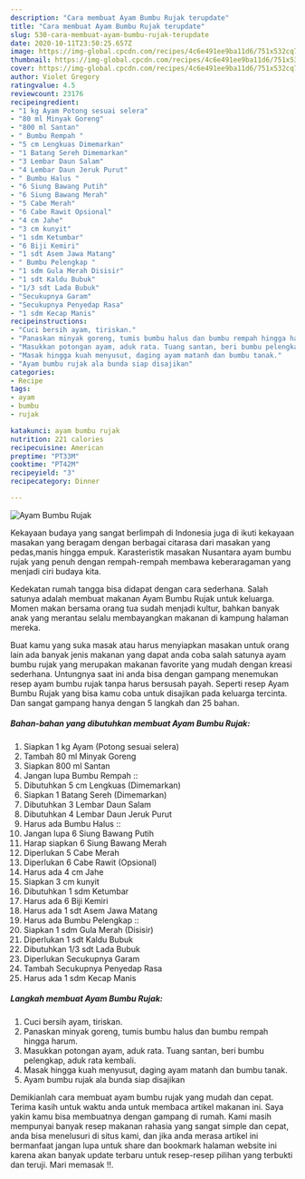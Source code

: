 ```yaml
---
description: "Cara membuat Ayam Bumbu Rujak terupdate"
title: "Cara membuat Ayam Bumbu Rujak terupdate"
slug: 530-cara-membuat-ayam-bumbu-rujak-terupdate
date: 2020-10-11T23:50:25.657Z
image: https://img-global.cpcdn.com/recipes/4c6e491ee9ba11d6/751x532cq70/ayam-bumbu-rujak-foto-resep-utama.jpg
thumbnail: https://img-global.cpcdn.com/recipes/4c6e491ee9ba11d6/751x532cq70/ayam-bumbu-rujak-foto-resep-utama.jpg
cover: https://img-global.cpcdn.com/recipes/4c6e491ee9ba11d6/751x532cq70/ayam-bumbu-rujak-foto-resep-utama.jpg
author: Violet Gregory
ratingvalue: 4.5
reviewcount: 23176
recipeingredient:
- "1 kg Ayam Potong sesuai selera"
- "80 ml Minyak Goreng"
- "800 ml Santan"
- " Bumbu Rempah "
- "5 cm Lengkuas Dimemarkan"
- "1 Batang Sereh Dimemarkan"
- "3 Lembar Daun Salam"
- "4 Lembar Daun Jeruk Purut"
- " Bumbu Halus "
- "6 Siung Bawang Putih"
- "6 Siung Bawang Merah"
- "5 Cabe Merah"
- "6 Cabe Rawit Opsional"
- "4 cm Jahe"
- "3 cm kunyit"
- "1 sdm Ketumbar"
- "6 Biji Kemiri"
- "1 sdt Asem Jawa Matang"
- " Bumbu Pelengkap "
- "1 sdm Gula Merah Disisir"
- "1 sdt Kaldu Bubuk"
- "1/3 sdt Lada Bubuk"
- "Secukupnya Garam"
- "Secukupnya Penyedap Rasa"
- "1 sdm Kecap Manis"
recipeinstructions:
- "Cuci bersih ayam, tiriskan."
- "Panaskan minyak goreng, tumis bumbu halus dan bumbu rempah hingga harum."
- "Masukkan potongan ayam, aduk rata. Tuang santan, beri bumbu pelengkap, aduk rata kembali."
- "Masak hingga kuah menyusut, daging ayam matanh dan bumbu tanak."
- "Ayam bumbu rujak ala bunda siap disajikan"
categories:
- Recipe
tags:
- ayam
- bumbu
- rujak

katakunci: ayam bumbu rujak 
nutrition: 221 calories
recipecuisine: American
preptime: "PT33M"
cooktime: "PT42M"
recipeyield: "3"
recipecategory: Dinner

---
```



![Ayam Bumbu Rujak](https://img-global.cpcdn.com/recipes/4c6e491ee9ba11d6/751x532cq70/ayam-bumbu-rujak-foto-resep-utama.jpg)

Kekayaan budaya yang sangat berlimpah di Indonesia juga di ikuti kekayaan masakan yang beragam dengan berbagai citarasa dari masakan yang pedas,manis hingga empuk. Karasteristik masakan Nusantara ayam bumbu rujak yang penuh dengan rempah-rempah membawa keberaragaman yang menjadi ciri budaya kita.




Kedekatan rumah tangga bisa didapat dengan cara sederhana. Salah satunya adalah membuat makanan Ayam Bumbu Rujak untuk keluarga. Momen makan bersama orang tua sudah menjadi kultur, bahkan banyak anak yang merantau selalu membayangkan makanan di kampung halaman mereka.

Buat kamu yang suka masak atau harus menyiapkan masakan untuk orang lain ada banyak jenis makanan yang dapat anda coba salah satunya ayam bumbu rujak yang merupakan makanan favorite yang mudah dengan kreasi sederhana. Untungnya saat ini anda bisa dengan gampang menemukan resep ayam bumbu rujak tanpa harus bersusah payah.
Seperti resep Ayam Bumbu Rujak yang bisa kamu coba untuk disajikan pada keluarga tercinta. Dan sangat gampang hanya dengan 5 langkah dan 25 bahan.


<!--inarticleads1-->

##### Bahan-bahan yang dibutuhkan membuat Ayam Bumbu Rujak:

1. Siapkan 1 kg Ayam (Potong sesuai selera)
1. Tambah 80 ml Minyak Goreng
1. Siapkan 800 ml Santan
1. Jangan lupa  Bumbu Rempah ::
1. Dibutuhkan 5 cm Lengkuas (Dimemarkan)
1. Siapkan 1 Batang Sereh (Dimemarkan)
1. Dibutuhkan 3 Lembar Daun Salam
1. Dibutuhkan 4 Lembar Daun Jeruk Purut
1. Harus ada  Bumbu Halus ::
1. Jangan lupa 6 Siung Bawang Putih
1. Harap siapkan 6 Siung Bawang Merah
1. Diperlukan 5 Cabe Merah
1. Diperlukan 6 Cabe Rawit (Opsional)
1. Harus ada 4 cm Jahe
1. Siapkan 3 cm kunyit
1. Dibutuhkan 1 sdm Ketumbar
1. Harus ada 6 Biji Kemiri
1. Harus ada 1 sdt Asem Jawa Matang
1. Harus ada  Bumbu Pelengkap ::
1. Siapkan 1 sdm Gula Merah (Disisir)
1. Diperlukan 1 sdt Kaldu Bubuk
1. Dibutuhkan 1/3 sdt Lada Bubuk
1. Diperlukan Secukupnya Garam
1. Tambah Secukupnya Penyedap Rasa
1. Harus ada 1 sdm Kecap Manis




<!--inarticleads2-->

##### Langkah membuat  Ayam Bumbu Rujak:

1. Cuci bersih ayam, tiriskan.
1. Panaskan minyak goreng, tumis bumbu halus dan bumbu rempah hingga harum.
1. Masukkan potongan ayam, aduk rata. Tuang santan, beri bumbu pelengkap, aduk rata kembali.
1. Masak hingga kuah menyusut, daging ayam matanh dan bumbu tanak.
1. Ayam bumbu rujak ala bunda siap disajikan




Demikianlah cara membuat ayam bumbu rujak yang mudah dan cepat. Terima kasih untuk waktu anda untuk membaca artikel makanan ini. Saya yakin kamu bisa membuatnya dengan gampang di rumah. Kami masih mempunyai banyak resep makanan rahasia yang sangat simple dan cepat, anda bisa menelusuri di situs kami, dan jika anda merasa artikel ini bermanfaat jangan lupa untuk share dan bookmark halaman website ini karena akan banyak update terbaru untuk resep-resep pilihan yang terbukti dan teruji. Mari memasak !!. 
